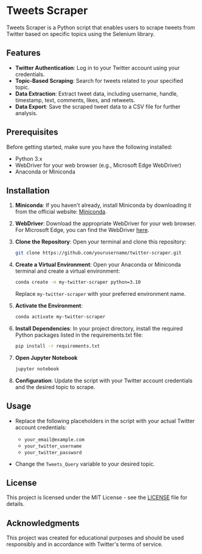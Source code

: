 # Tweets Scraper

Tweets Scraper is a Python script that enables users to scrape tweets from Twitter based on specific topics using the Selenium library.

## Features

- **Twitter Authentication**: Log in to your Twitter account using your credentials.
- **Topic-Based Scraping**: Search for tweets related to your specified topic.
- **Data Extraction**: Extract tweet data, including username, handle, timestamp, text, comments, likes, and retweets.
- **Data Export**: Save the scraped tweet data to a CSV file for further analysis.

## Prerequisites

Before getting started, make sure you have the following installed:

- Python 3.x
- WebDriver for your web browser (e.g., Microsoft Edge WebDriver)
- Anaconda or Miniconda

## Installation

1. **Miniconda**: If you haven't already, install Miniconda by downloading it from the official website: [Miniconda](https://docs.conda.io/en/latest/miniconda.html).

1. **WebDriver**: Download the appropriate WebDriver for your web browser. For Microsoft Edge, you can find the WebDriver [here](https://developer.microsoft.com/en-us/microsoft-edge/tools/webdriver/).

1. **Clone the Repository**: Open your terminal and clone this repository:

   ```bash
   git clone https://github.com/yourusername/twitter-scraper.git
   ```

1. **Create a Virtual Environment**: Open your Anaconda or Miniconda terminal and create a virtual environment:

   ```bash
   conda create -n my-twitter-scraper python=3.10
   ```

   Replace `my-twitter-scraper` with your preferred environment name.

1. **Activate the Environment**:

   ```bash
   conda activate my-twitter-scraper
   ```

1. **Install Dependencies**: In your project directory, install the required Python packages listed in the requirements.txt file:

   ```bash
   pip install -r requirements.txt
   ```

1. **Open Jupyter Notebook**

   ```bash
   jupyter notebook
   ```

1. **Configuration**: Update the script with your Twitter account credentials and the desired topic to scrape.

## Usage

- Replace the following placeholders in the script with your actual Twitter account credentials:

  - `your_email@example.com`
  - `your_twitter_username`
  - `your_twitter_password`

- Change the `Tweets_Query` variable to your desired topic.

## License

This project is licensed under the MIT License - see the [LICENSE](LICENSE) file for details.

## Acknowledgments

This project was created for educational purposes and should be used responsibly and in accordance with Twitter's terms of service.

